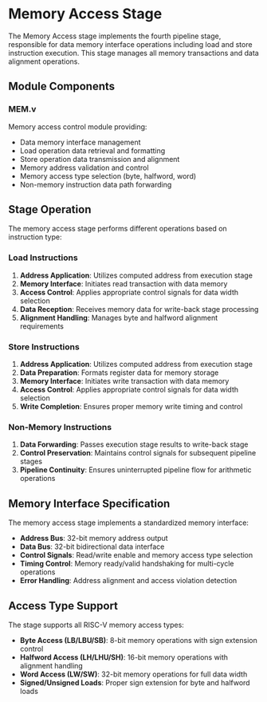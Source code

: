 # Memory Access Stage

The Memory Access stage implements the fourth pipeline stage, responsible for data memory interface operations including load and store instruction execution. This stage manages all memory transactions and data alignment operations.

## Module Components

### MEM.v

Memory access control module providing:
- Data memory interface management
- Load operation data retrieval and formatting
- Store operation data transmission and alignment
- Memory address validation and control
- Memory access type selection (byte, halfword, word)
- Non-memory instruction data path forwarding

## Stage Operation

The memory access stage performs different operations based on instruction type:

### Load Instructions
1. **Address Application**: Utilizes computed address from execution stage
2. **Memory Interface**: Initiates read transaction with data memory
3. **Access Control**: Applies appropriate control signals for data width selection
4. **Data Reception**: Receives memory data for write-back stage processing
5. **Alignment Handling**: Manages byte and halfword alignment requirements

### Store Instructions
1. **Address Application**: Utilizes computed address from execution stage
2. **Data Preparation**: Formats register data for memory storage
3. **Memory Interface**: Initiates write transaction with data memory
4. **Access Control**: Applies appropriate control signals for data width selection
5. **Write Completion**: Ensures proper memory write timing and control

### Non-Memory Instructions
1. **Data Forwarding**: Passes execution stage results to write-back stage
2. **Control Preservation**: Maintains control signals for subsequent pipeline stages
3. **Pipeline Continuity**: Ensures uninterrupted pipeline flow for arithmetic operations

## Memory Interface Specification

The memory access stage implements a standardized memory interface:

- **Address Bus**: 32-bit memory address output
- **Data Bus**: 32-bit bidirectional data interface
- **Control Signals**: Read/write enable and memory access type selection
- **Timing Control**: Memory ready/valid handshaking for multi-cycle operations
- **Error Handling**: Address alignment and access violation detection

## Access Type Support

The stage supports all RISC-V memory access types:

- **Byte Access (LB/LBU/SB)**: 8-bit memory operations with sign extension control
- **Halfword Access (LH/LHU/SH)**: 16-bit memory operations with alignment handling
- **Word Access (LW/SW)**: 32-bit memory operations for full data width
- **Signed/Unsigned Loads**: Proper sign extension for byte and halfword loads
